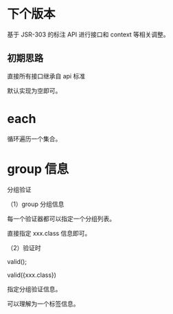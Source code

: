 # 下个版本

基于 JSR-303 的标注 API 进行接口和 context 等相关调整。

## 初期思路

直接所有接口继承自 api 标准

默认实现为空即可。

# each

循环遍历一个集合。

# group 信息

分组验证

（1）group 分组信息

每一个验证器都可以指定一个分组列表。

直接指定 xxx.class 信息即可。

（2）验证时

valid();

valid({xxx.class})

指定分组验证信息。

可以理解为一个标签信息。

